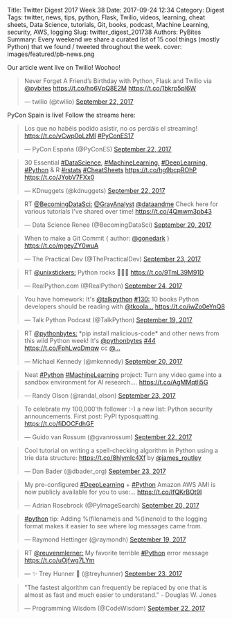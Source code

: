 Title: Twitter Digest 2017 Week 38
Date: 2017-09-24 12:34
Category: Digest
Tags: twitter, news, tips, python, Flask, Twilio, videos, learning, cheat sheets, Data Science, tutorials, Git, books, podcast, Machine Learning, security, AWS, logging
Slug: twitter_digest_201738
Authors: PyBites
Summary: Every weekend we share a curated list of 15 cool things (mostly Python) that we found / tweeted throughout the week.
cover: images/featured/pb-news.png

Our article went live on Twilio! Woohoo!

<blockquote class="twitter-tweet"><p>Never Forget A Friend’s Birthday with Python, Flask and Twilio via <a href="https://twitter.com/@pybites" target="_blank">@pybites</a> <a href="https://t.co/hp6VpQ8E2M" title="https://t.co/hp6VpQ8E2M" target="_blank">https://t.co/hp6VpQ8E2M</a> <a href="https://t.co/1bkrp5pl6W" title="https://t.co/1bkrp5pl6W" target="_blank">https://t.co/1bkrp5pl6W</a></p>— twilio (@twilio) <a href="https://twitter.com/twilio/status/911364522044264449" data-datetime="2017-09-22T23:00:09+00:00">September 22, 2017</a></blockquote>

PyCon Spain is live! Follow the streams here:

<blockquote class="twitter-tweet"><p>Los que no habéis podido asistir, no os perdáis el streaming! <a href="https://t.co/vCwp0oLzMI" title="https://t.co/vCwp0oLzMI" target="_blank">https://t.co/vCwp0oLzMI</a> <a href="https://twitter.com/search/#PyConES17" target="_blank">#PyConES17</a></p>— PyCon España (@PyConES) <a href="https://twitter.com/PyConES/status/911272145522712576" data-datetime="2017-09-22T16:53:04+00:00">September 22, 2017</a></blockquote>

<blockquote class="twitter-tweet"><p>30 Essential <a href="https://twitter.com/search/#DataScience," target="_blank">#DataScience,</a> <a href="https://twitter.com/search/#MachineLearning," target="_blank">#MachineLearning,</a> <a href="https://twitter.com/search/#DeepLearning," target="_blank">#DeepLearning,</a> <a href="https://twitter.com/search/#Python" target="_blank">#Python</a> &amp; R <a href="https://twitter.com/search/#rstats" target="_blank">#rstats</a> <a href="https://twitter.com/search/#CheatSheets" target="_blank">#CheatSheets</a> <a href="https://t.co/hg9bcpROhP" title="https://t.co/hg9bcpROhP" target="_blank">https://t.co/hg9bcpROhP</a> <a href="https://t.co/JYobV7FXx0" title="https://t.co/JYobV7FXx0" target="_blank">https://t.co/JYobV7FXx0</a></p>— KDnuggets (@kdnuggets) <a href="https://twitter.com/kdnuggets/status/911257662372941824" data-datetime="2017-09-22T15:55:31+00:00">September 22, 2017</a></blockquote>

<blockquote class="twitter-tweet"><p>RT <a href="https://twitter.com/@BecomingDataSci:" target="_blank">@BecomingDataSci:</a> <a href="https://twitter.com/@GrayAnalyst" target="_blank">@GrayAnalyst</a> <a href="https://twitter.com/@dataandme" target="_blank">@dataandme</a> Check here for various tutorials I've shared over time! <a href="https://t.co/4Qmwm3pb43" title="https://t.co/4Qmwm3pb43" target="_blank">https://t.co/4Qmwm3pb43</a></p>— Data Science Renee (@BecomingDataSci) <a href="https://twitter.com/BecomingDataSci/status/910581672097325063" data-datetime="2017-09-20T19:09:23+00:00">September 20, 2017</a></blockquote>

<blockquote class="twitter-tweet"><p>When to make a Git Commit { author: <a href="https://twitter.com/@gonedark" target="_blank">@gonedark</a> } <a href="https://t.co/mgeyZY0wuA" title="https://t.co/mgeyZY0wuA" target="_blank">https://t.co/mgeyZY0wuA</a></p>— The Practical Dev (@ThePracticalDev) <a href="https://twitter.com/ThePracticalDev/status/911705736463441920" data-datetime="2017-09-23T21:36:00+00:00">September 23, 2017</a></blockquote>

<blockquote class="twitter-tweet"><p>RT <a href="https://twitter.com/@unixstickers:" target="_blank">@unixstickers:</a> Python rocks 🐍🤘😀 <a href="https://t.co/9TmL39M91D" title="https://t.co/9TmL39M91D" target="_blank">https://t.co/9TmL39M91D</a></p>— RealPython.com (@RealPython) <a href="https://twitter.com/RealPython/status/911782374349737984" data-datetime="2017-09-24T02:40:32+00:00">September 24, 2017</a></blockquote>

<blockquote class="twitter-tweet"><p>You have homework: It's <a href="https://twitter.com/@talkpython" target="_blank">@talkpython</a> <a href="https://twitter.com/search/#130:" target="_blank">#130:</a> 10 books Python developers should be reading with <a href="https://twitter.com/@tkoola…" target="_blank">@tkoola…</a> <a href="https://t.co/iwZo0eYnQ8" title="https://t.co/iwZo0eYnQ8" target="_blank">https://t.co/iwZo0eYnQ8</a></p>— Talk Python Podcast (@TalkPython) <a href="https://twitter.com/TalkPython/status/910234636957208578" data-datetime="2017-09-19T20:10:23+00:00">September 19, 2017</a></blockquote>

<blockquote class="twitter-tweet"><p>RT <a href="https://twitter.com/@pythonbytes:" target="_blank">@pythonbytes:</a> *pip install malicious-code* and other news from this wild Python week! It's <a href="https://twitter.com/@pythonbytes" target="_blank">@pythonbytes</a> <a href="https://twitter.com/search/#44" target="_blank">#44</a> <a href="https://t.co/FphLwqDmqw" title="https://t.co/FphLwqDmqw" target="_blank">https://t.co/FphLwqDmqw</a> cc <a href="https://twitter.com/@…" target="_blank">@…</a></p>— Michael Kennedy (@mkennedy) <a href="https://twitter.com/mkennedy/status/910587772485869568" data-datetime="2017-09-20T19:33:37+00:00">September 20, 2017</a></blockquote>

<blockquote class="twitter-tweet"><p>Neat <a href="https://twitter.com/search/#Python" target="_blank">#Python</a> <a href="https://twitter.com/search/#MachineLearning" target="_blank">#MachineLearning</a> project: Turn any video game into a sandbox environment for AI research.… <a href="https://t.co/AgMMqtlj5G" title="https://t.co/AgMMqtlj5G" target="_blank">https://t.co/AgMMqtlj5G</a></p>— Randy Olson (@randal_olson) <a href="https://twitter.com/randal_olson/status/911564705419980801" data-datetime="2017-09-23T12:15:36+00:00">September 23, 2017</a></blockquote>

<blockquote class="twitter-tweet"><p>To celebrate my 100,000'th follower :-) a new list: Python security announcements. First post: PyPI typosquatting. <a href="https://t.co/fiDOCFdhGF" title="https://t.co/fiDOCFdhGF" target="_blank">https://t.co/fiDOCFdhGF</a></p>— Guido van Rossum (@gvanrossum) <a href="https://twitter.com/gvanrossum/status/911312965680357376" data-datetime="2017-09-22T19:35:17+00:00">September 22, 2017</a></blockquote>

<blockquote class="twitter-tweet"><p>Cool tutorial on writing a spell-checking algorithm in Python using a trie data structure: <a href="https://t.co/8hlymIc4Xf" title="https://t.co/8hlymIc4Xf" target="_blank">https://t.co/8hlymIc4Xf</a> by <a href="https://twitter.com/@james_routley" target="_blank">@james_routley</a></p>— Dan Bader (@dbader_org) <a href="https://twitter.com/dbader_org/status/911650122659966977" data-datetime="2017-09-23T17:55:01+00:00">September 23, 2017</a></blockquote>

<blockquote class="twitter-tweet"><p>My pre-configured <a href="https://twitter.com/search/#DeepLearning" target="_blank">#DeepLearning</a> + <a href="https://twitter.com/search/#Python" target="_blank">#Python</a> Amazon AWS AMI is now publicly available for you to use:… <a href="https://t.co/IfQKrBOt9I" title="https://t.co/IfQKrBOt9I" target="_blank">https://t.co/IfQKrBOt9I</a></p>— Adrian Rosebrock (@PyImageSearch) <a href="https://twitter.com/PyImageSearch/status/910505422888603648" data-datetime="2017-09-20T14:06:23+00:00">September 20, 2017</a></blockquote>

<blockquote class="twitter-tweet"><p><a href="https://twitter.com/search/#python" target="_blank">#python</a> tip: Adding %(filename)s and %(lineno)d to the logging format makes it easier to see where log messages came from.</p>— Raymond Hettinger (@raymondh) <a href="https://twitter.com/raymondh/status/910269635848577024" data-datetime="2017-09-19T22:29:27+00:00">September 19, 2017</a></blockquote>

<blockquote class="twitter-tweet"><p>RT <a href="https://twitter.com/@reuvenmlerner:" target="_blank">@reuvenmlerner:</a> My favorite terrible <a href="https://twitter.com/search/#Python" target="_blank">#Python</a> error message <a href="https://t.co/uOjfwg7LYm" title="https://t.co/uOjfwg7LYm" target="_blank">https://t.co/uOjfwg7LYm</a></p>— ✨ Trey Hunner 🐍 (@treyhunner) <a href="https://twitter.com/treyhunner/status/911406268753022977" data-datetime="2017-09-23T01:46:02+00:00">September 23, 2017</a></blockquote>

<blockquote class="twitter-tweet"><p>"The fastest algorithm can frequently be replaced by one that is almost as fast and much easier to understand." - Douglas W. Jones</p>— Programming Wisdom (@CodeWisdom) <a href="https://twitter.com/CodeWisdom/status/911355199339614209" data-datetime="2017-09-22T22:23:06+00:00">September 22, 2017</a></blockquote>